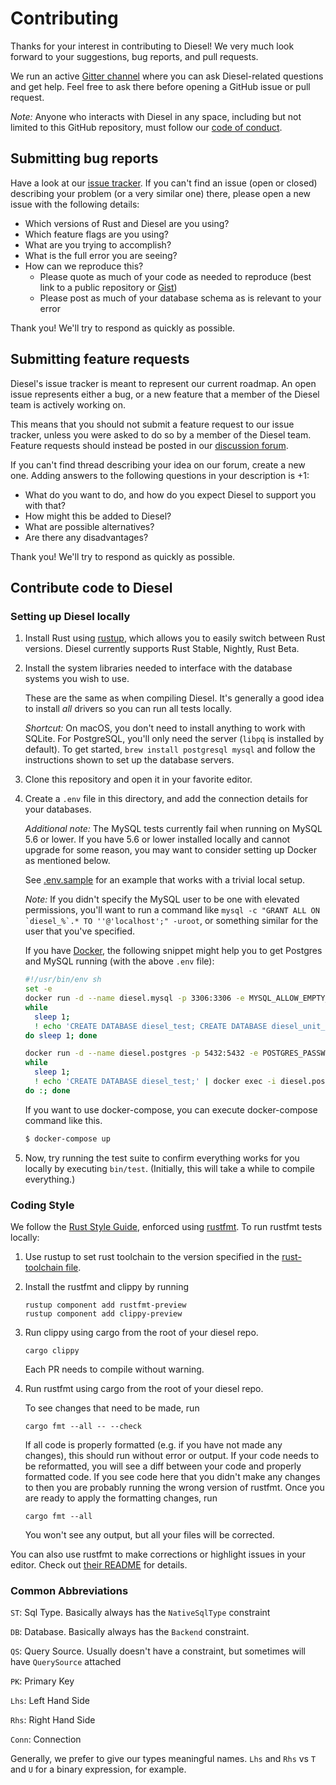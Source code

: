 # Contributing

Thanks for your interest in contributing to Diesel! We very much look forward to
your suggestions, bug reports, and pull requests.

We run an active [Gitter
channel](https://gitter.im/diesel-rs/diesel) where you can ask Diesel-related questions and
get help. Feel free to ask there before opening a GitHub issue or
pull request.

_Note:_ Anyone who interacts with Diesel in any space, including but not
limited to this GitHub repository, must follow our [code of
conduct](https://github.com/diesel-rs/diesel/blob/master/code_of_conduct.md).

## Submitting bug reports

Have a look at our [issue tracker]. If you can't find an issue (open or closed)
describing your problem (or a very similar one) there, please open a new issue with
the following details:

-   Which versions of Rust and Diesel are you using?
-   Which feature flags are you using?
-   What are you trying to accomplish?
-   What is the full error you are seeing?
-   How can we reproduce this?
    -   Please quote as much of your code as needed to reproduce (best link to a
        public repository or [Gist])
    -   Please post as much of your database schema as is relevant to your error

[issue tracker]: https://github.com/diesel-rs/diesel/issues
[gist]: https://gist.github.com

Thank you! We'll try to respond as quickly as possible.

## Submitting feature requests

Diesel's issue tracker is meant to represent our current roadmap. An open issue represents either a bug, or a new feature that a member of the Diesel team is actively working on.

This means that you should not submit a feature request to our issue tracker, unless you were asked to do so by a member of the Diesel team. Feature requests should instead be posted in
our [discussion forum](https://github.com/diesel-rs/diesel/discussions/categories/ideas).

If you can't find thread describing your idea on our forum, create a new one. Adding answers to the following questions in your description is +1:

-   What do you want to do, and how do you expect Diesel to support you with that?
-   How might this be added to Diesel?
-   What are possible alternatives?
-   Are there any disadvantages?

Thank you! We'll try to respond as quickly as possible.

## Contribute code to Diesel

### Setting up Diesel locally

1. Install Rust using [rustup], which allows you to easily switch between Rust
   versions. Diesel currently supports Rust Stable, Nightly, Rust Beta.

2. Install the system libraries needed to interface with the database systems
   you wish to use.

    These are the same as when compiling Diesel. It's generally a good idea
    to install _all_ drivers so you can run all tests locally.

    _Shortcut:_ On macOS, you don't need to install anything to work with SQLite.
    For PostgreSQL, you'll only need the server (`libpq` is installed by
    default). To get started, `brew install postgresql mysql` and follow the
    instructions shown to set up the database servers.

3. Clone this repository and open it in your favorite editor.
4. Create a `.env` file in this directory, and add the connection details for
   your databases.

    _Additional note:_ The MySQL tests currently fail when running on MySQL 5.6
    or lower. If you have 5.6 or lower installed locally and cannot upgrade for
    some reason, you may want to consider setting up Docker as mentioned below.

    See [.env.sample](.env.sample) for an example that works with a trivial
    local setup.

    _Note:_ If you didn't specify the MySQL user to be one with elevated
    permissions, you'll want to run a command like `` mysql -c "GRANT ALL ON `diesel_%`.* TO ''@'localhost';" -uroot ``, or something similar for the
    user that you've specified.

    If you have [Docker](https://www.docker.com/), the following snippet might help you
    to get Postgres and MySQL running (with the above `.env` file):

    ```bash
    #!/usr/bin/env sh
    set -e
    docker run -d --name diesel.mysql -p 3306:3306 -e MYSQL_ALLOW_EMPTY_PASSWORD=true mysql
    while
      sleep 1;
      ! echo 'CREATE DATABASE diesel_test; CREATE DATABASE diesel_unit_test;' | docker exec -i diesel.mysql mysql
    do sleep 1; done

    docker run -d --name diesel.postgres -p 5432:5432 -e POSTGRES_PASSWORD=postgres postgres
    while
      sleep 1;
      ! echo 'CREATE DATABASE diesel_test;' | docker exec -i diesel.postgres psql -U postgres
    do :; done
    ```

    If you want to use docker-compose, you can execute docker-compose command like this.

    ```bash
    $ docker-compose up
    ```

5. Now, try running the test suite to confirm everything works for you locally
   by executing `bin/test`. (Initially, this will take a while to compile
   everything.)

[rustup]: https://rustup.rs/

### Coding Style

We follow the [Rust Style Guide](https://github.com/rust-dev-tools/fmt-rfcs/blob/master/guide/guide.md), enforced using [rustfmt](https://github.com/rust-lang/rustfmt).
To run rustfmt tests locally:

1. Use rustup to set rust toolchain to the version specified in the
   [rust-toolchain file](./rust-toolchain).

2. Install the rustfmt and clippy by running

    ```
    rustup component add rustfmt-preview
    rustup component add clippy-preview
    ```

3. Run clippy using cargo from the root of your diesel repo.

    ```
    cargo clippy
    ```

    Each PR needs to compile without warning.

4. Run rustfmt using cargo from the root of your diesel repo.

    To see changes that need to be made, run

    ```
    cargo fmt --all -- --check
    ```

    If all code is properly formatted (e.g. if you have not made any changes),
    this should run without error or output.
    If your code needs to be reformatted,
    you will see a diff between your code and properly formatted code.
    If you see code here that you didn't make any changes to
    then you are probably running the wrong version of rustfmt.
    Once you are ready to apply the formatting changes, run

    ```
    cargo fmt --all
    ```

    You won't see any output, but all your files will be corrected.

You can also use rustfmt to make corrections or highlight issues in your editor.
Check out [their README](https://github.com/rust-lang/rustfmt) for details.

### Common Abbreviations

`ST`: Sql Type. Basically always has the `NativeSqlType` constraint

`DB`: Database. Basically always has the `Backend` constraint.

`QS`: Query Source. Usually doesn't have a constraint, but sometimes will have `QuerySource` attached

`PK`: Primary Key

`Lhs`: Left Hand Side

`Rhs`: Right Hand Side

`Conn`: Connection

Generally, we prefer to give our types meaningful names. `Lhs` and `Rhs` vs `T` and `U` for a binary expression, for example.

